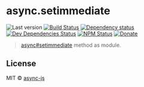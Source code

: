 # async.setimmediate

![Last version](https://img.shields.io/github/tag/async-js/setimmediate.svg?style=flat-square)
[![Build Status](http://img.shields.io/travis/async-js/setimmediate/master.svg?style=flat-square)](https://travis-ci.org/async-js/setimmediate)
[![Dependency status](http://img.shields.io/david/async-js/setimmediate.svg?style=flat-square)](https://david-dm.org/async-js/setimmediate)
[![Dev Dependencies Status](http://img.shields.io/david/dev/async-js/setimmediate.svg?style=flat-square)](https://david-dm.org/async-js/setimmediate#info=devDependencies)
[![NPM Status](http://img.shields.io/npm/dm/setimmediate.svg?style=flat-square)](https://www.npmjs.org/package/setimmediate)
[![Donate](https://img.shields.io/badge/donate-paypal-blue.svg?style=flat-square)](https://paypal.me/kikobeats)

> [async#setimmediate](https://github.com/async-js/async#setimmediate) method as module.

## License

MIT © [async-js](https://github.com/async-js)
